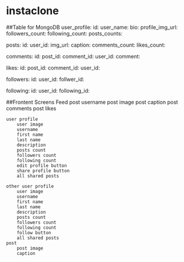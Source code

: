 # instaclone

##Table for MongoDB
user_profile:
	id:
	user_name:
	bio:
	profile_img_url:
	followers_count:
	following_count:
	posts_counts:

posts:
	id:
	user_id:
	img_url:
	caption:
	comments_count:
	likes_count:
	
comments: 
	id:
	post_id:
	comment_id:
	user_id:
	comment:

likes:
	id:
	post_id:
	comment_id:
	user_id:
	
followers:
	id:
	user_id:
	follwer_id:

following:
	id:
	user_id:
	following_id:
	

##Frontent Screens
	Feed
		post username
		post image
		post caption
		post comments
		post likes
		
	user profile
		user image
		username 
		first name
		last name
		description
		posts count
		followers count
		following count
		edit profile button
		share profile button
		all shared posts

	other user profile
		user image
		username 
		first name
		last name
		description
		posts count
		followers count
		following count
		follow button
		all shared posts
	post
		post image
		caption
		
	
	
